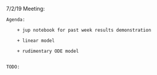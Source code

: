

7/2/19 Meeting:

	Agenda:

		+ jup notebook for past week results demonstration
		
		+ linear model 

		+ rudimentary ODE model


	TODO: 


	